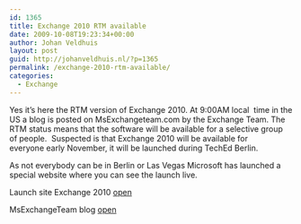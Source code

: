 ```yaml
---
id: 1365
title: Exchange 2010 RTM available
date: 2009-10-08T19:23:34+00:00
author: Johan Veldhuis
layout: post
guid: http://johanveldhuis.nl/?p=1365
permalink: /exchange-2010-rtm-available/
categories:
  - Exchange
---
```

Yes it&#8217;s here the RTM version of Exchange 2010. At 9:00AM local  time in the US a blog is posted on MsExchangeteam.com by the Exchange Team. The RTM status means that the software will be available for a selective group of people.  Suspected is that Exchange 2010 will be available for everyone early November, it will be launched during TechEd Berlin.

As not everybody can be in Berlin or Las Vegas Microsoft has launched a special website where you can see the launch live.

Launch site Exchange 2010 <a href="http://www.thenewefficiency.com/" target="_blank">open</a>
  
MsExchangeTeam blog <a href="http://msexchangeteam.com/archive/2009/10/08/452775.aspx" target="_blank">open</a>